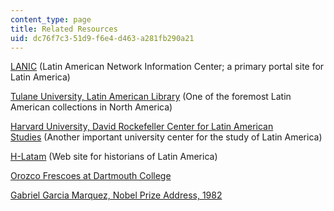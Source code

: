 ```yaml
---
content_type: page
title: Related Resources
uid: dc76f7c3-51d9-f6e4-d463-a281fb290a21
---
```


[LANIC](http://lanic.utexas.edu/) (Latin American Network Information Center; a primary portal site for Latin America)  
  
[Tulane University, Latin American Library](http://lal.tulane.edu/) (One of the foremost Latin American collections in North America)  
  
[Harvard University, David Rockefeller Center for Latin American Studies](http://drclas.harvard.edu/) (Another important university center for the study of Latin America)  
  
[H-Latam](https://networks.h-net.org/h-latam) (Web site for historians of Latin America)

[Orozco Frescoes at Dartmouth College](http://library.dartmouth.edu/)

[Gabriel Garcia Marquez, Nobel Prize Address, 1982](https://www.nobelprize.org/prizes/literature/1982/marquez/lecture/)